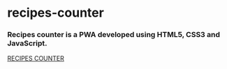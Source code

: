 # recipes-counter
### Recipes counter is a PWA developed using HTML5, CSS3 and JavaScript.
[RECIPES COUNTER](https://recipes-counter-nithin.web.app/)

